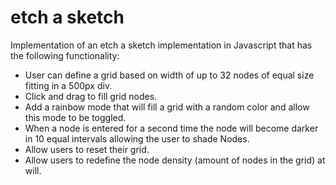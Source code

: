# etch a sketch

Implementation of an etch a sketch implementation in Javascript that has the following functionality:
- User can define a grid based on width of up to 32 nodes of equal size fitting in a 500px div.
- Click and drag to fill grid nodes.
- Add a rainbow mode that will fill a grid with a random color and allow this mode to be toggled.
- When a node is entered for a second time the node will become darker in 10 equal intervals allowing the user to shade Nodes.
- Allow users to reset their grid.
- Allow users to redefine the node density (amount of nodes in the grid) at will.
